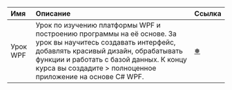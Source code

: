 
| Имя        | Описание          | Ссылка |
|:-------------|:------------------|:------|
| Урок WPF           | Урок по изучению платформы WPF и построению программы на её основе. За урок вы научитесь создавать интерфейс, добавлять красивый дизайн, обрабатывать функции и работать с базой данных. К концу курса вы создадите > полноценное приложение на основе C# WPF. | [❅](https://www.youtube.com/watch?v=rpyZw0dfpNU&list=PL0lO_mIqDDFUg7kluJIJmiVkokQJBMN2v&index=4)  |
